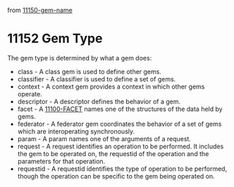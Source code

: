from [11150-gem-name](11150-gem-name.md)
# 11152 Gem Type

The gem type is determined by what a gem does:

- class - A class gem is used to define other gems.
- classifier - A classifier is used to define a set of gems.
- context - A context gem provides a context in which other gems operate.
- descriptor - A descriptor defines the behavior of a gem.
- facet - A [11100-FACET](11100-FACETS.md) names one of the structures of the data held by gems.
- federator - A federator gem coordinates the behavior of a set of gems which are interoperating synchronously.
- param - A param names one of the arguments of a request.
- request - A request identifies an operation to be performed. It includes the gem to be operated on, the requestid of the operation and the parameters for that operation.
- requestid - A requestid identifies the type of operation to be performed, though the operation can be specific to the gem being operated on.